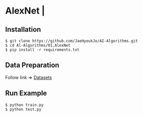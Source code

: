 # AlexNet |

## Installation
    $ git clone https://github.com/JaeHyeukJo/AI-Algorithms.git
    $ cd Al-Algorithms/01.AlexNet
    $ pip install -r requirements.txt

## Data Preparation
Follow link  => [Datasets](https://github.com/JaeHyeukJo/AI-Algorithms/tree/main/01.AlexNet/data)

## Run Example
```
$ python train.py
$ python test.py
```
